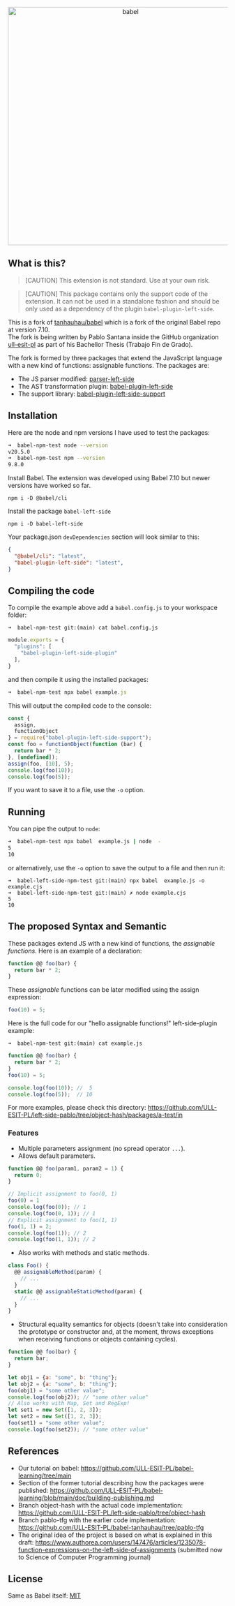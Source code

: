 <p align="center">
  <a href="https://babeljs.io/">
    <img alt="babel" src="https://raw.githubusercontent.com/babel/logo/master/babel.png" width="546">
  </a>
</p>

## What is this?

> [CAUTION]
> This extension is not standard. Use at your own risk.

> [CAUTION]
> This package contains only the support code of the extension. It can not be used in a standalone fashion and should be only used as a dependency of the plugin `babel-plugin-left-side`.


This is a fork of [tanhauhau/babel](https://github.com/tanhauhau/babel) which is a fork of the original Babel repo at version 7.10.  
The fork is being written by Pablo Santana inside the GitHub organization [ull-esit-pl](https://github.com/ULL-ESIT-PL/) as part of his Bachellor Thesis (Trabajo Fin de Grado).

The fork is formed by three packages that extend the JavaScript language with a new kind of functions: assignable functions. The packages are:

- The JS parser modified: [parser-left-side](https://www.npmjs.com/package/parser-left-side)
- The AST transformation plugin: [babel-plugin-left-side](https://www.npmjs.com/package/babel-plugin-left-side) 
- The support library: [babel-plugin-left-side-support](https://www.npmjs.com/package/babel-plugin-left-side-support) 

## Installation

Here are the node and npm versions I have used to test the packages:

```bash
➜  babel-npm-test node --version
v20.5.0
➜  babel-npm-test npm --version
9.8.0
```

Install Babel. The extension was developed using Babel 7.10 but newer versions have worked so far.

```
npm i -D @babel/cli
```

Install the package `babel-left-side`

```
npm i -D babel-left-side 
```

Your package.json `devDependencies` section will look similar to this:

```json
{
  "@babel/cli": "latest",
  "babel-plugin-left-side": "latest",
}
```


## Compiling the code

To compile the example above add a `babel.config.js` to your workspace folder:

`➜  babel-npm-test git:(main) cat babel.config.js`
```js
module.exports = {
  "plugins": [
    "babel-plugin-left-side-plugin"
  ],
}
```

and then compile it using the installed packages:

```js
➜  babel-npm-test npx babel example.js
```
This will output the compiled code to the console:

```js                                                      
const {
  assign,
  functionObject
} = require("babel-plugin-left-side-support");
const foo = functionObject(function (bar) {
  return bar * 2;
}, [undefined]);
assign(foo, [10], 5);
console.log(foo(10));
console.log(foo(5));
```

If you want to save it to a file, use the `-o` option.

## Running

You can pipe the output to `node`:

```bash
➜  babel-npm-test npx babel  example.js | node  -
5
10
```

or alternatively, use the `-o` option to save the output to a file and then run it:

```
➜  babel-left-side-npm-test git:(main) npx babel  example.js -o example.cjs
➜  babel-left-side-npm-test git:(main) ✗ node example.cjs 
5
10
```

## The proposed Syntax and Semantic

These packages extend JS with a new kind of functions, the *assignable functions*. Here is an example of a declaration:

```js 
function @@ foo(bar) {
  return bar * 2;
}
```

These *assignable* functions can be later modified  using the assign expression:

```js
foo(10) = 5;
```

Here is the full code for our "hello assignable functions!" left-side-plugin example:

`➜  babel-npm-test git:(main) cat example.js`
```js
function @@ foo(bar) {
  return bar * 2;
}
foo(10) = 5;

console.log(foo(10)); //  5
console.log(foo(5));  // 10
```

For more examples, please check this directory: https://github.com/ULL-ESIT-PL/left-side-pablo/tree/object-hash/packages/a-test/in


### Features
- Multiple parameters assignment (no spread operator `...`).
- Allows default parameters.
```js
function @@ foo(param1, param2 = 1) {
  return 0;
}

// Implicit assignment to foo(0, 1)
foo(0) = 1
console.log(foo(0)); // 1
console.log(foo(0, 1)); // 1
// Explicit assignment to foo(1, 1)
foo(1, 1) = 2;
console.log(foo(1)); // 2
console.log(foo(1, 1)); // 2
```
- Also works with methods and static methods.
```js
class Foo() {
  @@ assignableMethod(param) {
    // ...
  }
  static @@ assignableStaticMethod(param) {
    // ...
  }
}
```
- Structural equality semantics for objects (doesn't take into consideration the prototype or constructor and, at the moment, throws exceptions when receiving functions or objects containing cycles).
```js
function @@ foo(bar) {
  return bar;
}

let obj1 = {a: "some", b: "thing"};
let obj2 = {a: "some", b: "thing"};
foo(obj1) = "some other value";
console.log(foo(obj2)); // "some other value"
// Also works with Map, Set and RegExp!
let set1 = new Set([1, 2, 3]);
let set2 = new Set([1, 2, 3]);
foo(set1) = "some other value";
console.log(foo(set2)); // "some other value"
```

## References

- Our tutorial on babel: https://github.com/ULL-ESIT-PL/babel-learning/tree/main
- Section of the former tutorial describing how the packages were published: https://github.com/ULL-ESIT-PL/babel-learning/blob/main/doc/building-publishing.md
- Branch object-hash with the actual code implementation: https://github.com/ULL-ESIT-PL/left-side-pablo/tree/object-hash
- Branch pablo-tfg with the earlier code implementation: https://github.com/ULL-ESIT-PL/babel-tanhauhau/tree/pablo-tfg
- The original idea of the project is based on what is explained in this draft: https://www.authorea.com/users/147476/articles/1235078-function-expressions-on-the-left-side-of-assignments (submitted now to Science of Computer Programming
 journal)

## License

Same as Babel itself: [MIT](LICENSE)
